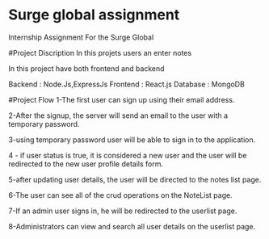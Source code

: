 # Surge global assignment

Internship Assignment For the Surge Global

#Project Discription
In this projets users an enter notes

In this project have both frontend and backend

Backend : Node.Js,ExpressJs
Frontend : React.js
Database : MongoDB

#Project Flow
1-The first user can sign up using their email address.

2-After the signup, the server will send an email to the user with a temporary password.

3-using temporary password user will be able to sign in to the application.

4 - if user status is true, it is considered a new user and the user will be redirected to the new user profile details form.

5-after updating user details, the user will be directed to the notes list page.

6-The user can see all of the crud operations on the NoteList page.

7-If an admin user signs in, he will be redirected to the userlist page.

8-Administrators can view and search all user details on the userlist page.
